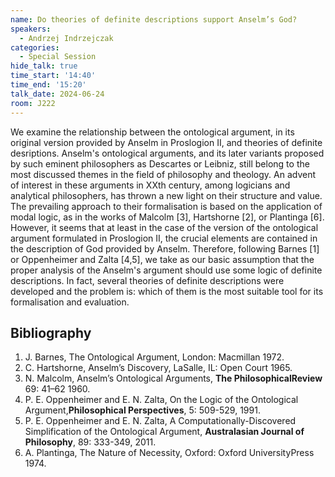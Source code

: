 ```yaml
---
name: Do theories of definite descriptions support Anselm’s God?
speakers:
  - Andrzej Indrzejczak
categories:
  - Special Session
hide_talk: true
time_start: '14:40'
time_end: '15:20'
talk_date: 2024-06-24
room: J222
---
```



We examine the relationship between the ontological argument, in its original version provided by Anselm in Proslogion II, and theories of definite desriptions. 
Anselm's ontological arguments, and its later variants proposed by such eminent philosophers as Descartes or Leibniz, still belong to the most discussed themes in the field of philosophy and theology. An advent of interest in these arguments in XXth century, among logicians and analytical philosophers, has thrown a new light on their structure and value. The prevailing approach to their formalisation is based on the application of modal logic, as in the works of Malcolm [3], Hartshorne [2], or Plantinga [6]. However, it seems that at least in the case of the version of the ontological argument formulated in Proslogion II, the crucial elements are contained in the description of God provided by Anselm. Therefore, following Barnes [1] or Oppenheimer and Zalta [4,5], we take as our basic assumption that the proper analysis of the Anselm's argument should use some logic of definite descriptions. In fact, several theories of definite descriptions were developed and the problem is: which of them is the most suitable tool for its formalisation and evaluation. 

## Bibliography
	
1. J. Barnes, The Ontological Argument, London: Macmillan 1972.
2. C. Hartshorne, Anselm’s Discovery, LaSalle, IL: Open Court 1965.
3. N. Malcolm, Anselm’s Ontological Arguments, **The PhilosophicalReview** 69: 41–62 1960.
4. P. E. Oppenheimer and E. N. Zalta, On the Logic of the Ontological Argument,**Philosophical Perspectives**, 5: 509-529, 1991.
5. P. E. Oppenheimer and E. N. Zalta, A Computationally-Discovered Simplification of the Ontological Argument, **Australasian Journal of Philosophy**, 89: 333-349, 2011.
6. A. Plantinga, The Nature of Necessity, Oxford: Oxford UniversityPress 1974.



